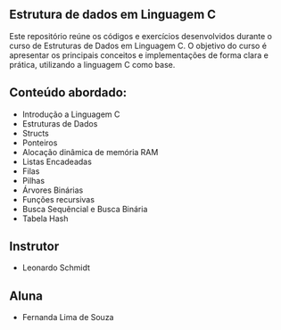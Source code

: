 ## Estrutura de dados em Linguagem C

Este repositório reúne os códigos e exercícios desenvolvidos durante o curso de Estruturas de Dados em Linguagem C.
O objetivo do curso é apresentar os principais conceitos e implementações de forma clara e prática, utilizando a linguagem C como base.

## Conteúdo abordado:
* Introdução a Linguagem C
* Estruturas de Dados
* Structs
* Ponteiros
* Alocação dinâmica de memória RAM
* Listas Encadeadas
* Filas
* Pilhas
* Árvores Binárias
* Funções recursivas
* Busca Sequêncial e Busca Binária
* Tabela Hash

## Instrutor
* Leonardo Schmidt

## Aluna
* Fernanda Lima de Souza
